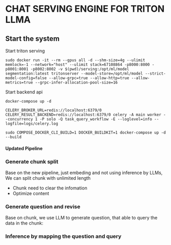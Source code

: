 # CHAT SERVING ENGINE FOR TRITON LLMA
## Start the system
Start triton serving
```
sudo docker run -it --rm --gpus all -d --shm-size=4g --ulimit memlock=-1 --network="host" --ulimit stack=67108864 -p8000:8000 -p8001:8001 -p8002:8002 -v $(pwd)/serving:/opt/ml/model segmentation:latest tritonserver --model-store=/opt/ml/model --strict-model-config=false --allow-grpc=true --allow-http=true --allow-metrics=true --grpc-infer-allocation-pool-size=16
```
Start backend api
```
docker-compose up -d
```


```
CELERY_BROKER_URL=redis://localhost:6379/0 CELERY_RESULT_BACKEND=redis://localhost:6379/0 celery -A main worker --concurrency 1 -P solo -Q task_query_workflow -E --loglevel=info --logfile=logs/celery.log
```


```
sudo COMPOSE_DOCKER_CLI_BUILD=1 DOCKER_BUILDKIT=1 docker-compose up -d --build
```



#### Updated Pipeline

### Generate chunk split
Base on the new pipeline, just embeding and not using inference by LLMs, We can split chunk with unlimited length
- Chunk need to clear the infomation
- Optimize content 
### Generate question and revise
Base on chunk, we use LLM to generate question, that able to query the data in the chunk:

### Inference by mapping the question and query
